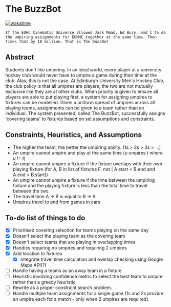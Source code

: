 # The BuzzBot

[![wakatime](https://wakatime.com/badge/user/eb310a2d-fc37-4859-8755-b6b88930af57/project/018cdb8d-3c59-4706-8b4c-4fb2808b90c9.svg)](https://wakatime.com/badge/user/eb310a2d-fc37-4859-8755-b6b88930af57/project/018cdb8d-3c59-4706-8b4c-4fb2808b90c9)

`If the EUHC Cinematic Universe allowed Jack Mead, Ed Bury, and I to do the umpiring assignments for EUMHC together at the same time. Then times that by 10 million. That is The BuzzBot`

## Abstract

Students don't like umpiring. In an ideal world, every player at a university hockey club would never have to umpire
a game during their time at the club. Alas, this is not the case. At Edinburgh University Men's Hockey Club, the club
policy
is that all umpires are players; the two are not mutually exclusive like they are at other clubs. When priority is given
to ensure all players are able to put playing first, a system for assigning umpires to fixtures can be modelled. Given a
uniform spread of umpires across all playing teams, assignments can be given to a team rather than an individual. The
system
presented, called The BuzzBot, successfully assigns 'covering teams' to fixtures based on set assumptions and
constraints.

## Constraints, Heuristics, and Assumptions

- The higher the team, the better the umpiring ability. (1s > 2s > 3s > ...)
- An umpire cannot umpire and play at the same time (*u* umpires *t* where *u* != *t*)
- An umpire cannot umpire a fixture if the fixture overlaps with their own playing fixture (for A, B in list of fixtures
  F,
  not ( A.start < B.end and A.end > B.start))
- An umpire cannot umpire a fixture if the time between the umpiring fixture and the playing fixture is less than the
  total time to travel between the two.
- The travel time A -> B is equal to B -> A
- Umpires travel to and from games in cars

## To-do list of things to do
- [x] Prioritised covering selection for teams playing on the same day
- [x] Doesn't select the playing team as the covering team
- [x] Doesn't select teams that are playing in overlapping times
- [x] Handles requiring no umpires and requiring 2 umpires
- [x] Add location to fixtures
  - [x] Integrate travel time calculation and overlap checking using Google Maps API(?)
- [ ] Handle having a teams as an away team in a fixture
- [ ] Heuristic involving confidence metric to select the best team to umpire rather than a greedy heuristic
- [ ] Rewrite as a proper constraint search problem.
- [ ] Handle multiple team assignments for a single game (1s and 2s provide an umpire each for a match - only when 2
  umpires are required).